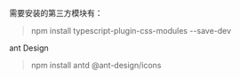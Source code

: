 需要安装的第三方模块有：

> npm install typescript-plugin-css-modules --save-dev

ant Design

> npm install antd @ant-design/icons
